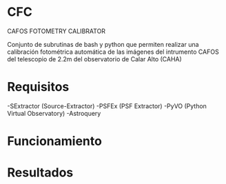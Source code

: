 # CFC
CAFOS FOTOMETRY CALIBRATOR

Conjunto de subrutinas de bash y python que permiten realizar una calibración fotométrica automática de las imágenes del intrumento CAFOS del telescopio de 2.2m del observatorio de Calar Alto (CAHA)

# Requisitos

-SExtractor (Source-Extractor)
-PSFEx (PSF Extractor)
-PyVO (Python Virtual Observatory)
-Astroquery

# Funcionamiento

# Resultados
